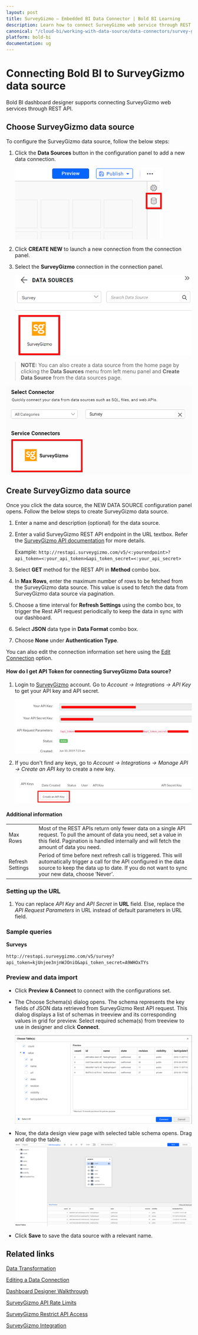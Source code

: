```yaml
---
layout: post
title: SurveyGizmo – Embedded BI Data Connector | Bold BI Learning
description: Learn how to connect SurveyGizmo web service through REST API endpoint with Bold BI Embedded and create data source.
canonical: "/cloud-bi/working-with-data-source/data-connectors/survey-gizmo/"
platform: bold-bi
documentation: ug
---
```


# Connecting Bold BI to SurveyGizmo data source
Bold BI dashboard designer supports connecting SurveyGizmo web services through REST API. 

## Choose SurveyGizmo data source
To configure the SurveyGizmo data source, follow the below steps:
1. Click the **Data Sources** button in the configuration panel to add a new data connection.

   ![Data source icon](/static/assets/embedded/working-with-datasource/data-connectors/images/common/DataSourcesIcon.png)

2. Click **CREATE NEW** to launch a new connection from the connection panel.
3. Select the **SurveyGizmo** connection in the connection panel.

   ![Choose data source](/static/assets/embedded/working-with-datasource/data-connectors/images/SurveyGizmo/ChooseDS.png)

> **NOTE:**  You can also create a data source from the home page by clicking the **Data Sources** menu from left menu panel and **Create Data Source** from the data sources page.

   ![Choose data source from server](/static/assets/embedded/working-with-datasource/data-connectors/images/SurveyGizmo/ChooseDS_Server.png)


## Create SurveyGizmo data source
Once you click the data source, the NEW DATA SOURCE configuration panel opens. Follow the below steps to create SurveyGizmo data source.
1. Enter a name and description (optional) for the data source.
2. Enter a valid SurveyGizmo REST API endpoint in the URL textbox. Refer the [SurveyGizmo API documentation](https://apihelp.surveygizmo.com/help) for more details.

    Example: `http://restapi.surveygizmo.com/v5/<:yourendpoint>?api_token=<:your_api_token>&api_token_secret=<:your_api_secret>`

3. Select **GET** method for the REST API in **Method** combo box.
4. In **Max Rows**, enter the maximum number of rows to be fetched from the SurveyGizmo data source. This value is used to fetch the data from SurveyGizmo data source via pagination.
5. Choose a time interval for **Refresh Settings** using the combo box, to trigger the Rest API request periodically to keep the data in sync with our dashboard.  
6. Select **JSON** data type in **Data Format** combo box.
7. Choose **None** under **Authentication Type**.

You can also edit the connection information set here using the [Edit Connection](/embedded-bi/working-with-data-source/editing-a-data-connection/) option.

#### How do I get API Token for connecting SurveyGizmo Data source?
1. Login to [SurveyGizmo](https://www.surveygizmo.com/) account. Go to *Account -> Integrations -> API Key* to get your API key and API secret.

    ![API Request Parameters](/static/assets/embedded/working-with-datasource/data-connectors/images/SurveyGizmo/APIKey.png)

2. If you don't find any keys, go to *Account -> Integrations -> Manage API -> Create an API key* to create a new key.

    ![Manage API keys](/static/assets/embedded/working-with-datasource/data-connectors/images/SurveyGizmo/ManageAPI.png)

#### Additional information
<table width="600">
<tr>
<td>
Max Rows
</td>
<td>
Most of the REST APIs return only fewer data on a single API request. To pull the amount of data you need, set a value in this field.  
Pagination is handled internally and will fetch the amount of data you need.
</td>
</tr>
<tr>
<td>
Refresh Settings
</td>
<td>
Period of time before next refresh call is triggered. This will automatically trigger a call for the API configured in the data source to keep the data up to date. If you do not want to sync your new data, choose ‘Never’.
</td>
</tr>
</table>

### Setting up the URL
1. You can replace *API Key* and *API Secret* in **URL** field. Else, replace the *API Request Parameters* in URL instead of default parameters in URL field.

### Sample queries
**Surveys**

`http://restapi.surveygizmo.com/v5/survey?api_token=kjUnjee3njnWJOniO&api_token_secret=A9WHOxTYs`

### Preview and data import
* Click **Preview & Connect** to connect with the configurations set.
* The Choose Schema(s) dialog opens. The schema represents the key fields of JSON data retrieved from SurveyGizmo Rest API request. This dialog displays a list of schemas in treeview and its corresponding values in grid for preview. Select required schema(s) from treeview to use in designer and click **Connect**.

   ![Preview](/static/assets/embedded/working-with-datasource/data-connectors/images/common/Preview.png)

* Now, the data design view page with selected table schema opens. Drag and drop the table.
   ![Query Editor](/static/assets/embedded/working-with-datasource/data-connectors/images/common/QueryEditor.png)

* Click **Save** to save the data source with a relevant name.

## Related links
[Data Transformation](/embedded-bi/working-with-data-source/transforming-data/joining-table/)

[Editing a Data Connection](/embedded-bi/working-with-data-source/editing-a-data-connection/)   

[Dashboard Designer Walkthrough](/embedded-bi/getting-started/quick-start/)

[SurveyGizmo API Rate Limits](https://apihelp.surveygizmo.com/help/api-request-limits)

[SurveyGizmo Restrict API Access](https://apihelp.surveygizmo.com/help/restrict-api-access)

[SurveyGizmo Integration](https://www.boldbi.com/integrations/surveygizmo?utm_source=syncfusion&utm_medium=documentation&utm_campaign=boldbisurveygizmointegration)